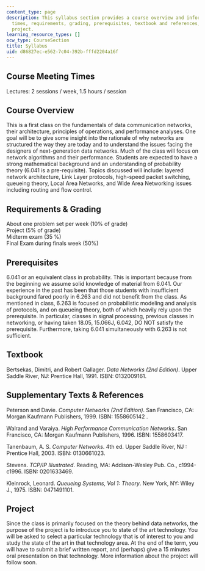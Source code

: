 ```yaml
---
content_type: page
description: This syllabus section provides a course overview and information on meeting
  times, requirements, grading, prerequisites, textbook and references, and the course
  project.
learning_resource_types: []
ocw_type: CourseSection
title: Syllabus
uid: d86827ec-e562-7c04-392b-fffd2204a16f
---
```


Course Meeting Times
--------------------

Lectures: 2 sessions / week, 1.5 hours / session

Course Overview
---------------

This is a first class on the fundamentals of data communication networks, their architecture, principles of operations, and performance analyses. One goal will be to give some insight into the rationale of why networks are structured the way they are today and to understand the issues facing the designers of next-generation data networks. Much of the class will focus on network algorithms and their performance. Students are expected to have a strong mathematical background and an understanding of probability theory (6.041 is a pre-requisite). Topics discussed will include: layered network architecture, Link Layer protocols, high-speed packet switching, queueing theory, Local Area Networks, and Wide Area Networking issues including routing and flow control.

Requirements & Grading
----------------------

About one problem set per week (10% of grade)  
Project (5% of grade)  
Midterm exam (35 %)  
Final Exam during finals week (50%)

Prerequisites
-------------

6.041 or an equivalent class in probability. This is important because from the beginning we assume solid knowledge of material from 6.041. Our experience in the past has been that those students with insufficient background fared poorly in 6.263 and did not benefit from the class. As mentioned in class, 6.263 is focused on probabilistic modeling and analysis of protocols, and on queueing theory, both of which heavily rely upon the prerequisite. In particular, classes in signal processing, previous classes in networking, or having taken 18.05, 15.066J, 6.042, DO NOT satisfy the prerequisite. Furthermore, taking 6.041 simultaneously with 6.263 is not sufficient.

Textbook
--------

Bertsekas, Dimitri, and Robert Gallager. _Data Networks (2nd Edition)_. Upper Saddle River, NJ: Prentice Hall, 1991. ISBN: 0132009161.

Supplementary Texts & References
--------------------------------

Peterson and Davie. _Computer Networks (2nd Edition)_. San Francisco, CA: Morgan Kaufmann Publishers, 1999. ISBN: 1558605142 .

Walrand and Varaiya. _High Performance Communication Networks_. San Francisco, CA: Morgan Kaufmann Publishers, 1996. ISBN: 1558603417.

Tanenbaum, A. S. _Computer Networks_. 4th ed. Upper Saddle River, NJ : Prentice Hall, 2003. ISBN: 0130661023.

Stevens. _TCP/IP Illustrated_. Reading, MA: Addison-Wesley Pub. Co., c1994-c1996. ISBN: 0201633469.

Kleinrock, Leonard. _Queueing Systems, Vol 1: Theory_. New York, NY: Wiley J., 1975. ISBN: 0471491101.

Project
-------

Since the class is primarily focused on the theory behind data networks, the purpose of the project is to introduce you to state of the art technology. You will be asked to select a particular technology that is of interest to you and study the state of the art in that technology area. At the end of the term, you will have to submit a brief written report, and (perhaps) give a 15 minutes oral presentation on that technology. More information about the project will follow soon.